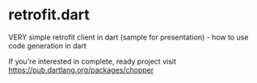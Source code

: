 # retrofit.dart
VERY simple retrofit client in dart (sample for presentation) - how to use code generation in dart


If you're interested in complete, ready project visit https://pub.dartlang.org/packages/chopper
